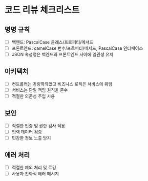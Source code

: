# 코드 리뷰 체크리스트

## 명명 규칙
- [ ] 백엔드: PascalCase 클래스/프로퍼티/메서드
- [ ] 프론트엔드: camelCase 변수/프로퍼티/메서드, PascalCase 인터페이스
- [ ] JSON 속성명은 백엔드와 프론트엔드 사이에 일관성 유지

## 아키텍처
- [ ] 컨트롤러는 경량화되었고 비즈니스 로직은 서비스에 위임
- [ ] 서비스는 단일 책임 원칙을 준수
- [ ] 적절한 의존성 주입 사용

## 보안
- [ ] 적절한 인증 및 권한 검사 적용
- [ ] 입력 데이터 검증
- [ ] 민감한 정보 노출 방지

## 에러 처리
- [ ] 적절한 예외 처리 및 로깅
- [ ] 사용자 친화적 에러 메시지
